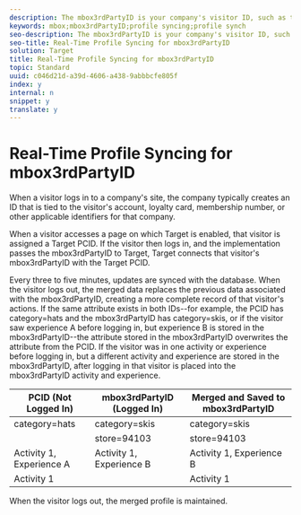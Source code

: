 ```yaml
---
description: The mbox3rdPartyID is your company's visitor ID, such as the membership ID for your company's loyalty program.
keywords: mbox;mbox3rdPartyID;profile syncing;profile synch
seo-description: The mbox3rdPartyID is your company's visitor ID, such as the membership ID for your company's loyalty program.
seo-title: Real-Time Profile Syncing for mbox3rdPartyID
solution: Target
title: Real-Time Profile Syncing for mbox3rdPartyID
topic: Standard
uuid: c046d21d-a39d-4606-a438-9abbbcfe805f
index: y
internal: n
snippet: y
translate: y
---
```


# Real-Time Profile Syncing for mbox3rdPartyID

When a visitor logs in to a company's site, the company typically creates an ID that is tied to the visitor's account, loyalty card, membership number, or other applicable identifiers for that company. 

When a visitor accesses a page on which Target is enabled, that visitor is assigned a Target PCID. If the visitor then logs in, and the implementation passes the mbox3rdPartyID to Target, Target connects that visitor's mbox3rdPartyID with the Target PCID. 

Every three to five minutes, updates are synced with the database. When the visitor logs out, the merged data replaces the previous data associated with the mbox3rdPartyID, creating a more complete record of that visitor's actions. If the same attribute exists in both IDs--for example, the PCID has category=hats and the mbox3rdPartyID has category=skis, or if the visitor saw experience A before logging in, but experience B is stored in the mbox3rdPartyID--the attribute stored in the mbox3rdPartyID overwrites the attribute from the PCID. If the visitor was in one activity or experience before logging in, but a different activity and experience are stored in the mbox3rdPartyID, after logging in that visitor is placed into the mbox3rdPartyID activity and experience. 



|  PCID (Not Logged In)  | mbox3rdPartyID (Logged In)  | Merged and Saved to mbox3rdPartyID  |
|---|---|---|
|  category=hats  | category=skis  | category=skis  |
|   | store=94103  | store=94103  |
|  Activity 1, Experience A  | Activity 1, Experience B  | Activity 1, Experience B  |
|  Activity 1  |  | Activity 1  |

When the visitor logs out, the merged profile is maintained. 
